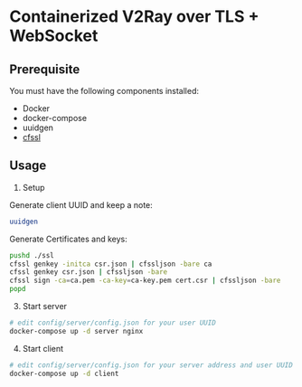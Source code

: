 
# Containerized V2Ray over TLS + WebSocket

## Prerequisite

You must have the following components installed:

- Docker
- docker-compose
- uuidgen
- [cfssl](https://github.com/cloudflare/cfssl)

## Usage
1. Setup

Generate client UUID and keep a note:

``` bash
uuidgen
```

Generate Certificates and keys:

``` bash
pushd ./ssl
cfssl genkey -initca csr.json | cfssljson -bare ca
cfssl genkey csr.json | cfssljson -bare
cfssl sign -ca=ca.pem -ca-key=ca-key.pem cert.csr | cfssljson -bare
popd
```

3. Start server

```bash
# edit config/server/config.json for your user UUID
docker-compose up -d server nginx
```

4. Start client

``` bash
# edit config/server/config.json for your server address and user UUID
docker-compose up -d client
```
